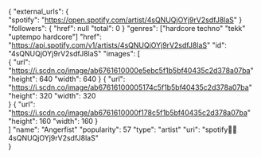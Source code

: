  {   "external_urls": {        
      "spotify": "https://open.spotify.com/artist/4sQNUQjOYj9rV2sdfJ8laS"      }
     "followers": {        "href": null
        "total": 0      }
     "genres": ["hardcore techno" "tekk" "uptempo hardcore"]
      "href": "https://api.spotify.com/v1/artists/4sQNUQjOYj9rV2sdfJ8laS"
      "id": "4sQNUQjOYj9rV2sdfJ8laS"
      "images": [        
        {  "url": "https://i.scdn.co/image/ab6761610000e5ebc5f1b5bf40435c2d378a07ba"
           "height": 640
           "width": 640 
        }
        { "url": "https://i.scdn.co/image/ab67616100005174c5f1b5bf40435c2d378a07ba"
          "height": 320
          "width": 320        
        }
        { "url": "https://i.scdn.co/image/ab6761610000f178c5f1b5bf40435c2d378a07ba"
          "height": 160
          "width": 160 
        }      
      ]
      "name": "Angerfist"
      "popularity": 57
      "type": "artist"
      "uri": "spotify:artist:4sQNUQjOYj9rV2sdfJ8laS"    
 }